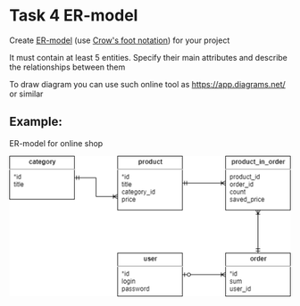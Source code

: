 Task 4 ER-model
======

Create [ER-model](https://en.wikipedia.org/wiki/Entity%E2%80%93relationship_model) (use [Crow's foot notation](https://en.wikipedia.org/wiki/Entity%E2%80%93relationship_model#Crow's_foot_notation)) for your project

It must contain at least 5 entities. Specify their main attributes and describe the relationships between them

To draw diagram you can use such online tool as https://app.diagrams.net/ or similar

Example:
-------

ER-model for online shop

![ER diagram](media/shop_erd.png)
